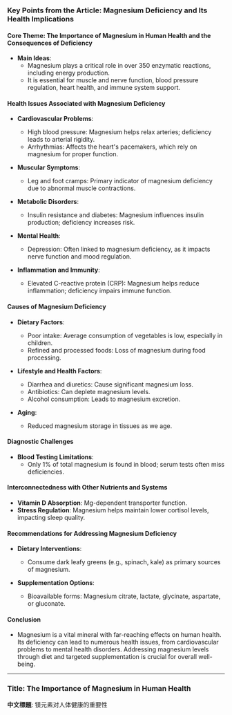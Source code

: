 ### Key Points from the Article: Magnesium Deficiency and Its Health Implications

#### Core Theme: The Importance of Magnesium in Human Health and the Consequences of Deficiency

- **Main Ideas**:
  - Magnesium plays a critical role in over 350 enzymatic reactions, including energy production.
  - It is essential for muscle and nerve function, blood pressure regulation, heart health, and immune system support.

#### Health Issues Associated with Magnesium Deficiency

- **Cardiovascular Problems**:
  - High blood pressure: Magnesium helps relax arteries; deficiency leads to arterial rigidity.
  - Arrhythmias: Affects the heart's pacemakers, which rely on magnesium for proper function.

- **Muscular Symptoms**:
  - Leg and foot cramps: Primary indicator of magnesium deficiency due to abnormal muscle contractions.

- **Metabolic Disorders**:
  - Insulin resistance and diabetes: Magnesium influences insulin production; deficiency increases risk.
  
- **Mental Health**:
  - Depression: Often linked to magnesium deficiency, as it impacts nerve function and mood regulation.

- **Inflammation and Immunity**:
  - Elevated C-reactive protein (CRP): Magnesium helps reduce inflammation; deficiency impairs immune function.

#### Causes of Magnesium Deficiency

- **Dietary Factors**:
  - Poor intake: Average consumption of vegetables is low, especially in children.
  - Refined and processed foods: Loss of magnesium during food processing.

- **Lifestyle and Health Factors**:
  - Diarrhea and diuretics: Cause significant magnesium loss.
  - Antibiotics: Can deplete magnesium levels.
  - Alcohol consumption: Leads to magnesium excretion.

- **Aging**:
  - Reduced magnesium storage in tissues as we age.

#### Diagnostic Challenges

- **Blood Testing Limitations**:
  - Only 1% of total magnesium is found in blood; serum tests often miss deficiencies.

#### Interconnectedness with Other Nutrients and Systems

- **Vitamin D Absorption**: Mg-dependent transporter function.
- **Stress Regulation**: Magnesium helps maintain lower cortisol levels, impacting sleep quality.

#### Recommendations for Addressing Magnesium Deficiency

- **Dietary Interventions**:
  - Consume dark leafy greens (e.g., spinach, kale) as primary sources of magnesium.

- **Supplementation Options**:
  - Bioavailable forms: Magnesium citrate, lactate, glycinate, aspartate, or gluconate.

#### Conclusion

- Magnesium is a vital mineral with far-reaching effects on human health. Its deficiency can lead to numerous health issues, from cardiovascular problems to mental health disorders. Addressing magnesium levels through diet and targeted supplementation is crucial for overall well-being.

---

### Title: The Importance of Magnesium in Human Health  
**中文標題**: 镁元素对人体健康的重要性